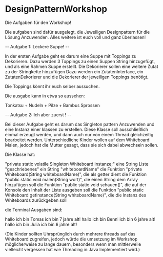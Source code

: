 # DesignPatternWorkshop

Die Aufgaben für den Workshop!

Die aufgaben sind dafür ausgelegt, die Jeweiligen Designpattern für die Lösung Anzuwenden. Alles weitere ist euch voll und ganz überlassen!

-- Aufgabe 1: Leckere Suppe! --

In der ersten Aufgabe geht es darum eine Suppe mit Toppings zu Dekorieren. Dazu werden 3 Toppings zu einen Suppen String hinzugefügt, und als eine Rahmen Suppe erstellt. Die Dekorierer sollen eine weitere Zutat zu der Stringkette hinzufügen
Dazu werden ein ZutatenInterface, ein ZutatenDekorierer und die Dekorierer der jeweiligen Toppings benötigt. 

Die Toppings könnt ihr euch selber aussuchen.

Die ausgabe kann in etwa so aussehen:

Tonkatsu + Nudeln + Pilze + Bambus Sprossen




-- Aufgabe 2: Ich aber zuerst ! -- 

Bei dieser Aufgabe geht es darum das Singleton pattern Anzuwenden und eine Instanz einer klassen zu erstellen. Diese Klasse soll ausschließlich einmal erzeugt werden, und dann auch nur von einem Thread gleichzeitig bearbeitet werden. 
Unterschiedliche Kinder wollen auf dem Whiteboard Malen, jedoch hat die Mutter gesagt, dass sie sich dabei abwechseln sollen.

Die Klasse hat:

"private static volatile Singleton Whiteboard instanze;"
eine String Liste "geschriebenes"
ein String "whiteboardName"
die Funktion "private Whiteboard(String whiteboardName)", die als getter dient
die Funktion "public static void malen(String wort)", die einen String dem Array hinzufügen soll
die Funktion "public static void schauen()", die auf der Konsole den Inhalt der Liste ausgeben soll
die Funktion "public static Whiteboard getInstance(String whiteboardName)", die die Instanz des Whiteboards zurückgeben soll


die Terminal Ausgaben sind:

hallo ich bin Tomas ich bin 7 jahre alt!
hallo ich bin Benni ich bin 6 jahre alt!
hallo ich bin Julia ich bin 8 jahre alt!







(Die Kinder sollten Uhrsprünglich durch mehrere threads auf das Whiteboard zugreifen, jedoch würde die umsetzung im Workshop möglicherweise zu lange dauern, besonders wenn man mittlerweile vielleicht vergessen hat wie Threading in Java Implementiert wird.)




